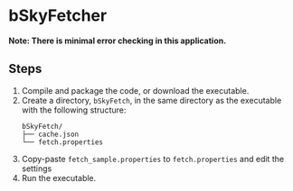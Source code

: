 # bSkyFetcher

**Note: There is minimal error checking in this application.**

## Steps
1. Compile and package the code, or download the executable.
2. Create a directory, `bSkyFetch`, in the same directory as the executable with the following structure:
   ```
   bSkyFetch/
   ├── cache.json
   └── fetch.properties
   ```
3. Copy-paste `fetch_sample.properties` to `fetch.properties` and edit the settings
4. Run the executable.